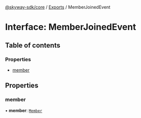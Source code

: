 [@skyway-sdk/core](../README.md) / [Exports](../modules.md) / MemberJoinedEvent

# Interface: MemberJoinedEvent

## Table of contents

### Properties

- [member](MemberJoinedEvent.md#member)

## Properties

### member

• **member**: [`Member`](Member.md)

